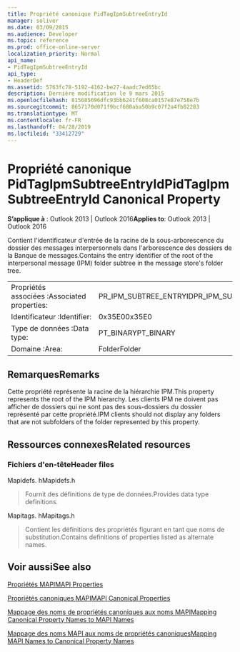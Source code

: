 ```yaml
---
title: Propriété canonique PidTagIpmSubtreeEntryId
manager: soliver
ms.date: 03/09/2015
ms.audience: Developer
ms.topic: reference
ms.prod: office-online-server
localization_priority: Normal
api_name:
- PidTagIpmSubtreeEntryId
api_type:
- HeaderDef
ms.assetid: 5763fc78-5192-4162-be27-4aadc7ed65bc
description: Dernière modification le 9 mars 2015
ms.openlocfilehash: 815685696dfc93bb6241f608ca0157e87e758e7b
ms.sourcegitcommit: 8657170d071f9bcf680aba50b9c07f2a4fb82283
ms.translationtype: MT
ms.contentlocale: fr-FR
ms.lasthandoff: 04/28/2019
ms.locfileid: "33412729"
---
```

# <a name="pidtagipmsubtreeentryid-canonical-property"></a><span data-ttu-id="41262-103">Propriété canonique PidTagIpmSubtreeEntryId</span><span class="sxs-lookup"><span data-stu-id="41262-103">PidTagIpmSubtreeEntryId Canonical Property</span></span>

  
  
<span data-ttu-id="41262-104">**S’applique à** : Outlook 2013 | Outlook 2016</span><span class="sxs-lookup"><span data-stu-id="41262-104">**Applies to**: Outlook 2013 | Outlook 2016</span></span> 
  
<span data-ttu-id="41262-105">Contient l'identificateur d'entrée de la racine de la sous-arborescence du dossier des messages interpersonnels dans l'arborescence des dossiers de la Banque de messages.</span><span class="sxs-lookup"><span data-stu-id="41262-105">Contains the entry identifier of the root of the interpersonal message (IPM) folder subtree in the message store's folder tree.</span></span> 
  
|||
|:-----|:-----|
|<span data-ttu-id="41262-106">Propriétés associées :</span><span class="sxs-lookup"><span data-stu-id="41262-106">Associated properties:</span></span>  <br/> |<span data-ttu-id="41262-107">PR_IPM_SUBTREE_ENTRYID</span><span class="sxs-lookup"><span data-stu-id="41262-107">PR_IPM_SUBTREE_ENTRYID</span></span>  <br/> |
|<span data-ttu-id="41262-108">Identificateur :</span><span class="sxs-lookup"><span data-stu-id="41262-108">Identifier:</span></span>  <br/> |<span data-ttu-id="41262-109">0x35E0</span><span class="sxs-lookup"><span data-stu-id="41262-109">0x35E0</span></span>  <br/> |
|<span data-ttu-id="41262-110">Type de données :</span><span class="sxs-lookup"><span data-stu-id="41262-110">Data type:</span></span>  <br/> |<span data-ttu-id="41262-111">PT_BINARY</span><span class="sxs-lookup"><span data-stu-id="41262-111">PT_BINARY</span></span>  <br/> |
|<span data-ttu-id="41262-112">Domaine :</span><span class="sxs-lookup"><span data-stu-id="41262-112">Area:</span></span>  <br/> |<span data-ttu-id="41262-113">Folder</span><span class="sxs-lookup"><span data-stu-id="41262-113">Folder</span></span>  <br/> |
   
## <a name="remarks"></a><span data-ttu-id="41262-114">Remarques</span><span class="sxs-lookup"><span data-stu-id="41262-114">Remarks</span></span>

<span data-ttu-id="41262-115">Cette propriété représente la racine de la hiérarchie IPM.</span><span class="sxs-lookup"><span data-stu-id="41262-115">This property represents the root of the IPM hierarchy.</span></span> <span data-ttu-id="41262-116">Les clients IPM ne doivent pas afficher de dossiers qui ne sont pas des sous-dossiers du dossier représenté par cette propriété.</span><span class="sxs-lookup"><span data-stu-id="41262-116">IPM clients should not display any folders that are not subfolders of the folder represented by this property.</span></span>
  
## <a name="related-resources"></a><span data-ttu-id="41262-117">Ressources connexes</span><span class="sxs-lookup"><span data-stu-id="41262-117">Related resources</span></span>

### <a name="header-files"></a><span data-ttu-id="41262-118">Fichiers d'en-tête</span><span class="sxs-lookup"><span data-stu-id="41262-118">Header files</span></span>

<span data-ttu-id="41262-119">Mapidefs. h</span><span class="sxs-lookup"><span data-stu-id="41262-119">Mapidefs.h</span></span>
  
> <span data-ttu-id="41262-120">Fournit des définitions de type de données.</span><span class="sxs-lookup"><span data-stu-id="41262-120">Provides data type definitions.</span></span>
    
<span data-ttu-id="41262-121">Mapitags. h</span><span class="sxs-lookup"><span data-stu-id="41262-121">Mapitags.h</span></span>
  
> <span data-ttu-id="41262-122">Contient les définitions des propriétés figurant en tant que noms de substitution.</span><span class="sxs-lookup"><span data-stu-id="41262-122">Contains definitions of properties listed as alternate names.</span></span>
    
## <a name="see-also"></a><span data-ttu-id="41262-123">Voir aussi</span><span class="sxs-lookup"><span data-stu-id="41262-123">See also</span></span>



[<span data-ttu-id="41262-124">Propriétés MAPI</span><span class="sxs-lookup"><span data-stu-id="41262-124">MAPI Properties</span></span>](mapi-properties.md)
  
[<span data-ttu-id="41262-125">Propriétés canoniques MAPI</span><span class="sxs-lookup"><span data-stu-id="41262-125">MAPI Canonical Properties</span></span>](mapi-canonical-properties.md)
  
[<span data-ttu-id="41262-126">Mappage des noms de propriétés canoniques aux noms MAPI</span><span class="sxs-lookup"><span data-stu-id="41262-126">Mapping Canonical Property Names to MAPI Names</span></span>](mapping-canonical-property-names-to-mapi-names.md)
  
[<span data-ttu-id="41262-127">Mappage des noms MAPI aux noms de propriétés canoniques</span><span class="sxs-lookup"><span data-stu-id="41262-127">Mapping MAPI Names to Canonical Property Names</span></span>](mapping-mapi-names-to-canonical-property-names.md)

